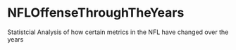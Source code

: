 # NFLOffenseThroughTheYears
Statistcial Analysis of how certain metrics in the NFL have changed over the years
